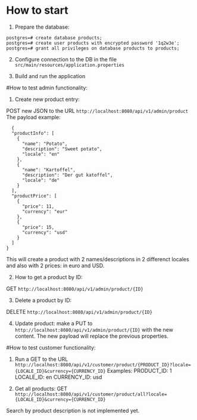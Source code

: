 # How to start

1. Prepare the database:

```
postgres=# create database products;
postgres=# create user products with encrypted password '1q2w3e';
postgres=# grant all privileges on database products to products;
```

2. Configure connection to the DB in the file `src/main/resources/application.properties`

3. Build and run the application


#How to test admin functionality:

1. Create new product entry:

POST new JSON to the URL `http://localhost:8080/api/v1/admin/product`
The payload example:
```
  {
  "productInfo": [
    {
      "name": "Potato",
      "description": "Sweet potato",
      "locale": "en"
    },
    {
      "name": "Kartoffel",
      "description": "Der gut katoffel",
      "locale": "de"
    }
  ],
  "productPrice": [
    {
      "price": 11,
      "currency": "eur"
    },
    {
      "price": 15,
      "currency": "usd"
    }
  ]
}
```
This will create a product with 2 names/descriptions in 2 differenct locales and also with 2 prices: in euro and USD.

2. How to get a product by ID:

GET `http://localhost:8080/api/v1/admin/product/{ID}`

3. Delete a product by ID:

DELETE `http://localhost:8080/api/v1/admin/product/{ID}`

4. Update product: make a PUT to `http://localhost:8080/api/v1/admin/product/{ID}` with the new content. The new payload will replace the previous properties.



#How to test customer functionality:

1. Run a GET to the URL `http://localhost:8080/api/v1/customer/product/{PRODUCT_ID}?locale={LOCALE_ID}&currency={CURRENCY_ID}`
Examples: 
PRODUCT_ID: 1
LOCALE_ID: en
CURRENCY_ID: usd


2. Get all products:
GET `http://localhost:8080/api/v1/customer/product/all?locale={LOCALE_ID}&currency={CURRENCY_ID}`

Search by product description is not implemented yet.
